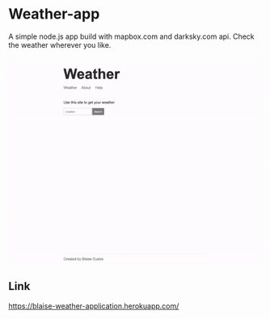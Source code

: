 # Weather-app

A simple node.js app build with mapbox.com and darksky.com api. Check the weather wherever you like.

![Example](img/example.gif)

## Link

https://blaise-weather-application.herokuapp.com/
